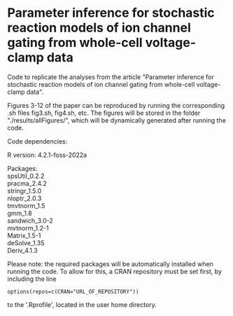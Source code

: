 # Parameter inference for stochastic reaction models of ion channel gating from whole-cell voltage-clamp data
Code to replicate the analyses from the article "Parameter inference for stochastic reaction models of ion channel gating from whole-cell voltage-clamp data".

Figures 3-12 of the paper can be reproduced by running the corresponding .sh files fig3.sh, fig4.sh, etc. The figures will be stored in the folder "./results/allFigures/", which will be dynamically generated after running the code.

Code dependencies:

R version: 4.2.1-foss-2022a

Packages: <br>
spsUtil_0.2.2 <br>
pracma_2.4.2 <br>
stringr_1.5.0 <br>
nloptr_2.0.3 <br>
tmvtnorm_1.5 <br>
gmm_1.8 <br>
sandwich_3.0-2 <br>
mvtnorm_1.2-1 <br>
Matrix_1.5-1 <br>
deSolve_1.35 <br>
Deriv_4.1.3


Please note: the required packages will be automatically installed when running the code. To allow for this, a CRAN repository must be set first, by including the line

```
options(repos=c(CRAN="URL_OF_REPOSITORY"))
```
to the '.Rprofile', located in the user home directory.
